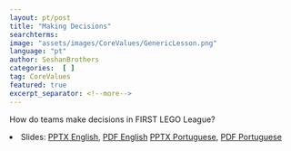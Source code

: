 ```yaml
---
layout: pt/post
title: "Making Decisions"
searchterms:
image: "assets/images/CoreValues/GenericLesson.png"
language: "pt"
author: SeshanBrothers
categories:  [ ]
tag: CoreValues
featured: true
excerpt_separator: <!--more-->
---
```

How do teams make decisions in FIRST LEGO League?
 <!--more-->

 <li class="ng-binding">Slides:
 <a href="/translations/en-us/CoreValues/MakingDecisions.pptx">PPTX English</a>,
 <a href="/translations/en-us/CoreValues/MakingDecisions.pdf">PDF English</a>
 <a href="/translations/pt-br/CoreValues/TomandoDecisoes.pptx">PPTX Portuguese</a>,
 <a href="/translations/pt-br/CoreValues/TomandoDecisoes.pdf">PDF Portuguese</a>
 </li>

